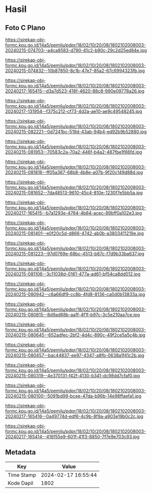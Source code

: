 # Hasil

## Foto C Plano

https://sirekap-obj-formc.kpu.go.id/14a5/pemilu/pdpr/18/02/10/20/08/1802102008003-20240215-074703--a4ca8583-d790-41c2-b90c-29c2d25ed84e.jpg

https://sirekap-obj-formc.kpu.go.id/14a5/pemilu/pdpr/18/02/10/20/08/1802102008003-20240215-074832--10b87850-8c1b-47e7-85a2-67c6994323fb.jpg

https://sirekap-obj-formc.kpu.go.id/14a5/pemilu/pdpr/18/02/10/20/08/1802102008003-20240217-165415--d3a7d523-418f-4620-88c8-990e09778a26.jpg

https://sirekap-obj-formc.kpu.go.id/14a5/pemilu/pdpr/18/02/10/20/08/1802102008003-20240217-131954--f375c212-cf73-4d2a-ae10-ae9c49548245.jpg

https://sirekap-obj-formc.kpu.go.id/14a5/pemilu/pdpr/18/02/10/20/08/1802102008003-20240215-082221--0d7241bc-519d-43ab-94b4-ed92b9b52880.jpg

https://sirekap-obj-formc.kpu.go.id/14a5/pemilu/pdpr/18/02/10/20/08/1802102008003-20240215-081953--70583c2a-70a2-446f-b4a2-487fbe1f66fd.jpg

https://sirekap-obj-formc.kpu.go.id/14a5/pemilu/pdpr/18/02/10/20/08/1802102008003-20240215-081816--ff05a367-68b8-4b8e-a07b-9f20c149d88d.jpg

https://sirekap-obj-formc.kpu.go.id/14a5/pemilu/pdpr/18/02/10/20/08/1802102008003-20240215-081652--7da48513-9610-45c4-810e-1230f7e5bb5a.jpg

https://sirekap-obj-formc.kpu.go.id/14a5/pemilu/pdpr/18/02/10/20/08/1802102008003-20240217-165415--b7a1293e-4764-4b84-acec-89bff0a102e3.jpg

https://sirekap-obj-formc.kpu.go.id/14a5/pemilu/pdpr/18/02/10/20/08/1802102008003-20240215-081401--e0f20c5d-d866-4742-ab0b-a3803411219e.jpg

https://sirekap-obj-formc.kpu.go.id/14a5/pemilu/pdpr/18/02/10/20/08/1802102008003-20240215-081223--97d0769e-68bc-4513-b87c-f7d9b33ba637.jpg

https://sirekap-obj-formc.kpu.go.id/14a5/pemilu/pdpr/18/02/10/20/08/1802102008003-20240215-081106--3c11038d-0161-477a-ad61-bf54ca8dd012.jpg

https://sirekap-obj-formc.kpu.go.id/14a5/pemilu/pdpr/18/02/10/20/08/1802102008003-20240215-080942--c6a66df9-cc8b-4fd8-8136-ca0d0b13833a.jpg

https://sirekap-obj-formc.kpu.go.id/14a5/pemilu/pdpr/18/02/10/20/08/1802102008003-20240215-080815--8d9ad68b-aa1f-4f1f-b97c-3c5e210aa7ce.jpg

https://sirekap-obj-formc.kpu.go.id/14a5/pemilu/pdpr/18/02/10/20/08/1802102008003-20240215-080645--652adfec-2bf2-4d4c-890c-49f2ce5a5c4b.jpg

https://sirekap-obj-formc.kpu.go.id/14a5/pemilu/pdpr/18/02/10/20/08/1802102008003-20240215-080457--bac44837-ee97-4347-a8fb-0638a1f41c2b.jpg

https://sirekap-obj-formc.kpu.go.id/14a5/pemilu/pdpr/18/02/10/20/08/1802102008003-20240215-080319--4e370131-f42f-4130-b341-dc98dd7cfaf0.jpg

https://sirekap-obj-formc.kpu.go.id/14a5/pemilu/pdpr/18/02/10/20/08/1802102008003-20240215-080100--5091bd99-bcee-47da-b96b-14e98ffaefa1.jpg

https://sirekap-obj-formc.kpu.go.id/14a5/pemilu/pdpr/18/02/10/20/08/1802102008003-20240217-165416--0a49774d-edf6-4c9b-8f9a-a903e19b0c2c.jpg

https://sirekap-obj-formc.kpu.go.id/14a5/pemilu/pdpr/18/02/10/20/08/1802102008003-20240217-165414--416f55e9-601f-41f3-8850-7f7e9e703c93.jpg


## Metadata

| Key        | Value               |
| ---------- | ------------------- |
| Time Stamp | 2024-02-17 16:55:44 |
| Kode Dapil | 1802                |



